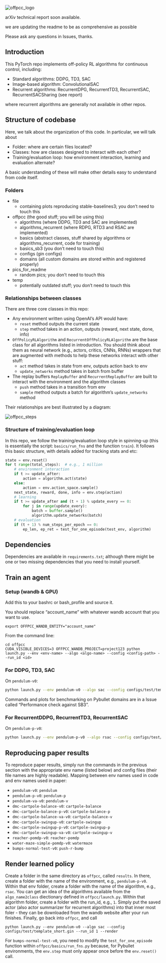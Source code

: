 ![offpcc_logo](https://user-images.githubusercontent.com/43589364/132990408-91d68fa7-5bed-4298-b554-da6da4c80fd2.png)

arXiv technical report soon available.

we are updating the readme to be as comprehensive as possible

Please ask any questions in Issues, thanks.

## Introduction

This PyTorch repo implements off-policy RL algorithms for continuous control, including:

-   Standard algorithms: DDPG, TD3, SAC
-   Image-based algorithm: ConvolutionalSAC
-   Recurrent algorithms: RecurrentDPG, RecurrentTD3, RecurrentSAC, RecurrentSACSharing (see report)

where recurrent algorithms are generally not available in other repos.

## Structure of codebase

Here, we talk about the organization of this code. In particular, we will talk about

-   Folder: where are certain files located?
-   Classes: how are classes designed to interact with each other?
-   Training/evaluation loop: how environment interaction, learning and evaluation alternate?

A basic understanding of these will make other details easy to understand from code itself.

### Folders

-   file
    -   containing plots reproducing stable-baselines3; you don’t need to touch this
-   offpcc (the good stuff; you will be using this)
    -   algorithms (where DDPG, TD3 and SAC are implemented)
    -   algorithms_recurrent (where RDPG, RTD3 and RSAC are implemented)
    -   basics (abstract classes, stuff shared by algorithms or algorithms_recurrent, code for training)
    -   basics_sb3 (you don’t need to touch this)
    -   configs (gin configs)
    -   domains (all custom domains are stored within and registered properly)
-   pics_for_readme
    -   random pics; you don’t need to touch this
-   temp
    -   potentially outdated stuff; you don’t need to touch this

### Relationships between classes

There are three core classes in this repo:

-   Any environment written using OpenAI’s API would have:
    -   `reset` method outputs the current state
    -   `step` method takes in an action, outputs (reward, next state, done, info)
-   `OffPolicyRLAlgorithm` and `RecurrentOffPolicyRLAlgorithm` are the base class for all algorithms listed in introduction. You should think about them as neural network (e.g., actors, critics, CNNs, RNNs) wrappers that are augmented with methods to help these networks interact with other stuff:
    -   `act` method takes in state from env, outputs action back to env
    -   `update_networks` method takes in batch from buffer
-   The replay buffers `ReplayBuffer` and `RecurrentReplayBuffer` are built to interact with the environment and the algorithm classes
    -   `push` method takes in a transition from env
    -   `sample` method outputs a batch for algorithm’s `update_networks` method

Their relationships are best illustrated by a diagram:

![offpcc_steps](https://user-images.githubusercontent.com/43589364/132971785-03d345a0-cef9-484c-bad9-79174d905269.jpg)

### Structure of training/evaluation loop

In this repo, we follow the training/evaluation loop style in spinning-up (this is essentially the script: `basics/run_fns` and the function `train`). It follows this basic structure, with details added for tracking stats and etc:

```python
state = env.reset()
for t range(total_steps):  # e.g., 1 million
    # environment interaction
    if t >= update_after:
        action = algorithm.act(state)
    else:
        action = env.action_space.sample()
    next_state, reward, done, info = env.step(action)
   	# learning
    if t >= update_after and (t + 1) % update_every == 0:
        for j in range(update_every):
            batch = buffer.sample()
            algorithm.update_networks(batch)
    # evaluation
    if (t + 1) % num_steps_per_epoch == 0:
        ep_len, ep_ret = test_for_one_episode(test_env, algorithm)
```

## Dependencies

Dependencies are available in `requirements.txt`; although there might be one or two missing dependencies that you need to install yourself.

## Train an agent

### Setup (wandb & GPU)

Add this to your bashrc or bash_profile and source it.

You should replace “account_name” with whatever wandb account that you want to use.

```
export OFFPCC_WANDB_ENTITY="account_name"
```

From the command line:

```
cd offpcc
CUDA_VISIBLE_DEVICES=3 OFFPCC_WANDB_PROJECT=project123 python launch.py --env <env-name> --algo <algo-name> --config <config-path> --run_id <id>
```

### For DDPG, TD3, SAC

On `pendulum-v0`:

```bash
python launch.py --env pendulum-v0 --algo sac --config configs/test/template_short.gin --run_id 1
```

Commands and plots for benchmarking on Pybullet domains are in a Issue called “Performance check against SB3”.

### For RecurrentDDPG, RecurrentTD3, RecurrentSAC

On `pendulum-p-v0`:

```bash
python launch.py --env pendulum-p-v0 --algo rsac --config configs/test/template_recurrent_100k.gin --run_id 1
```

## Reproducing paper results

To reproduce paper results, simply run the commands in the previous section with the appropriate env name (listed below) and config files (their file names are highly readable). Mapping between env names used in code and env names used in paper:

-   `pendulum-v0`: `pendulum`
-   `pendulum-p-v0`: `pendulum-p`
-   `pendulum-va-v0`: `pendulum-v`
-   `dmc-cartpole-balance-v0`: `cartpole-balance`
-   `dmc-cartpole-balance-p-v0`: `cartpole-balance-p`
-   `dmc-cartpole-balance-va-v0`: `cartpole-balance-v`
-   `dmc-cartpole-swingup-v0`: `cartpole-swingup`
-   `dmc-cartpole-swingup-p-v0`: `cartpole-swingup-p`
-   `dmc-cartpole-swingup-va-v0`: `cartpole-swingup-v`
-   `reacher-pomdp-v0`: `reacher-pomdp`
-   `water-maze-simple-pomdp-v0`: `watermaze`
-   `bumps-normal-test-v0`: `push-r-bump`

## Render learned policy

Create a folder in the same directory as `offpcc`, called `results`. In there, create a folder with the name of the environment, e.g., `pendulum-p-v0`. Within that env folder, create a folder with the name of the algorithm, e.g., `rsac`. You can get an idea of the algorithms available from the `algo_name2class` diectionary defined in `offpcc/launch.py`. Within that algorithm folder, create a folder with the run_id, e.g., `1`. Simply put the saved actor (also actor summarizer for recurrent algorithms) into that inner most foler - they can be downloaded from the wandb website after your run finishes. Finally, go back into `offpcc`, and call

```pytho
python launch.py --env pendulum-v0 --algo sac --config configs/test/template_short.gin --run_id 1 --render
```

For `bumps-normal-test-v0`, you need to modify the `test_for_one_episode` function within `offpcc/basics/run_fns.py` because, for Pybullet environments, the `env.step` must only appear once before the `env.reset()` call.


